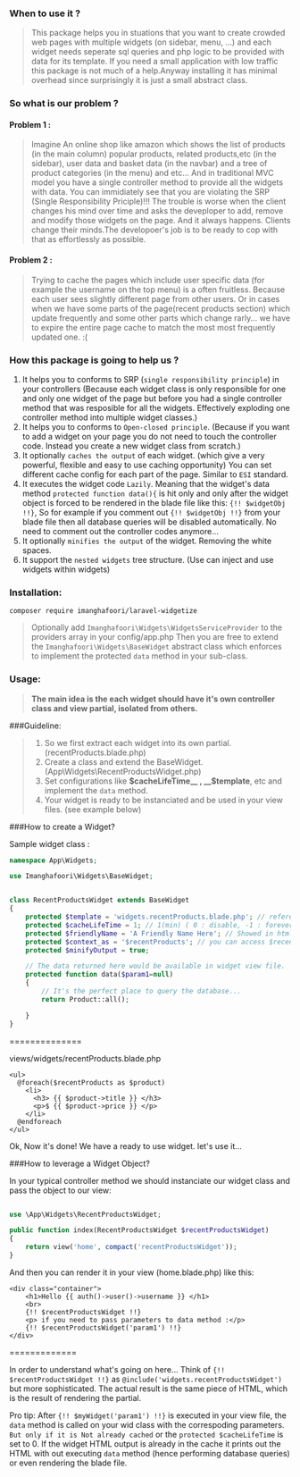 
### When to use it ?

>This package helps you in stuations that you want to create crowded web pages with multiple widgets (on sidebar, menu, ...) and each widget needs seperate sql queries and php logic to be provided with data for its template. If you need a small application with low traffic this package is not much of a help.Anyway installing it has minimal overhead since surprisingly it is just a small abstract class.



### So what is our problem ?
#### Problem 1 :
>Imagine An online shop like amazon which shows the list of products (in the main column) popular products, related products,etc (in the sidebar), user data and basket data (in the navbar) and a tree of product categories (in the menu) and etc... And in traditional MVC model you have a single controller method to provide all the widgets with data. You can immidiately see that you are violating the SRP (Single Responsibility Priciple)!!! The trouble is worse when the client changes his mind over time and asks the deveploper to add, remove and modify those widgets on the page. And it always happens. Clients change their minds.The developoer's job is to be ready to cop with that as effortlessly as possible.

#### Problem 2 : 
>Trying to cache the pages which include user specific data (for example the username on the top menu) is a often fruitless. Because each user sees slightly different page from other users. Or in cases when we have some parts of the page(recent products section) which update frequently and some other parts which change rarly... we have to expire the entire page cache to match the most most frequently updated one. :(



### How this package is going to help us ?

1. It helps you to conforms to SRP (`single responsibility principle`) in your controllers (Because each widget class is only responsible for one and only one widget of the page but before you had a single controller method that was resposible for all the widgets. Effectively exploding one controller method into multiple widget classes.)
2. It helps you to conforms to `Open-closed principle`. (Because if you want to add a widget on your page you do not need to touch the controller code. Instead you create a new widget class from scratch.)
3. It optionally `caches the output` of each widget. (which give a very powerful, flexible and easy to use caching opportunity) You can set different cache config for each part of the page. Similar to `ESI` standard.
4. It executes the widget code `Lazily`. Meaning that the widget's data method `protected function data(){` is hit only and only after the widget object is forced to be rendered in the blade file like this: `{!! $widgetObj !!}`, So for example if you comment out `{!! $widgetObj !!}` from your blade file then all database queries will be disabled automatically. No need to comment out the controller codes anymore...
5. It optionally `minifies the output` of the widget. Removing the white spaces.
6. It support the `nested widgets` tree structure. (Use can inject and use widgets within widgets)



### Installation:

`composer require imanghafoori/laravel-widgetize`

>Optionally add `Imanghafoori\Widgets\WidgetsServiceProvider` to the providers array in your config/app.php
>Then you are free to extend the `Imanghafoori\Widgets\BaseWidget` abstract class which enforces to implement the protected `data` method in your sub-class.



### Usage:

>__The main idea is the each widget should have it's own controller class and view partial, isolated from others.__

###Guideline:

>1. So we first extract each widget into its own partial. (recentProducts.blade.php)
>2. Create a class and extend the BaseWidget. (App\Widgets\RecentProductsWidget.php)
>3. Set configurations like __$cacheLifeTime__ , __$template__, etc and implement the `data` method.
>4. Your widget is ready to be instanciated and be used in your view files. (see example below)



###How to create a Widget?

Sample widget class :
```php
namespace App\Widgets;

use Imanghafoori\Widgets\BaseWidget;


class RecentProductsWidget extends BaseWidget
{
    protected $template = 'widgets.recentProducts.blade.php'; // referes to: views/widgets/recentProducts.blade.php
    protected $cacheLifeTime = 1; // 1(min) ( 0 : disable, -1 : forever) default: 0
    protected $friendlyName = 'A Friendly Name Here'; // Showed in html Comments
    protected $context_as = '$recentProducts'; // you can access $recentProducts in recentProducts.blade.php file
    protected $minifyOutput = true; 

    // The data returned here would be available in widget view file.
    protected function data($param1=null)
    {
        // It's the perfect place to query the database...
        return Product::all();

    }
}
```

==============

views/widgets/recentProducts.blade.php

```blade
<ul>
  @foreach($recentProducts as $product)
    <li>
      <h3> {{ $product->title }} </h3>
      <p>$ {{ $product->price }} </p>
    </li>
  @endforeach
</ul>
```

Ok, Now it's done! We have a ready to use widget. let's use it...


###How to leverage a Widget Object?

In your typical controller method we should instanciate our widget class and pass the object to our view:
```php

use \App\Widgets\RecentProductsWidget;

public function index(RecentProductsWidget $recentProductsWidget)
{
    return view('home', compact('recentProductsWidget'));
}
```

And then you can render it in your view (home.blade.php) like this:
```blade
<div class="container">
    <h1>Hello {{ auth()->user()->username }} </h1>
    <br>
    {!! $recentProductsWidget !!}
    <p> if you need to pass parameters to data method :</p>
    {!! $recentProductsWidget('param1') !!}
</div>
```

=============

In order to understand what's going on here...
Think of `{!! $recentProductsWidget !!}` as `@include('widgets.recentProductsWidget')` but more sophisticated.
The actual result is the same piece of HTML, which is the result of rendering the partial.

Pro tip: After `{!! $myWidget('param1') !!}` is executed in your view file, the `data` method is called on your wid class with the correspoding parameters. `But only if it is Not already cached` or the `protected $cacheLifeTime` is set to 0.
If the widget HTML output is already in the cache it prints out the HTML with out executing `data` method (hence performing database queries) or even rendering the blade file.

